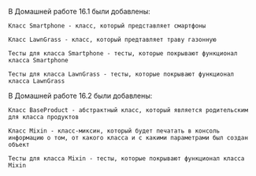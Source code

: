 В Домашней работе 16.1 были добавлены:

    Класс Smartphone - класс, который представляет смартфоны

    Класс LawnGrass - класс, который предтавляет траву газонную

    Тесты для класса Smartphone - тесты, которые покрывают функционал класса Smartphone

    Тесты для класса LawnGrass - тесты, которые покрывают функционал класса LawnGrass

В Домашней работе 16.2 были добавлены:

    Класс BaseProduct - абстрактный класс, который является родительским для класса продуктов

    Класс Mixin - класс-миксин, который будет печатать в консоль информацию о том, от какого класса и с какими параметрами был создан объект

    Тесты для класса Mixin - тесты, которые покрывают функционал класса Mixin